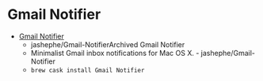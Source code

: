 # Gmail Notifier
- [Gmail Notifier](https://github.com/jashephe/Gmail-Notifier)
  -  jashephe/Gmail-NotifierArchived Gmail Notifier
  - Minimalist Gmail inbox notifications for Mac OS X. - jashephe/Gmail-Notifier
  - `brew cask install Gmail Notifier`
